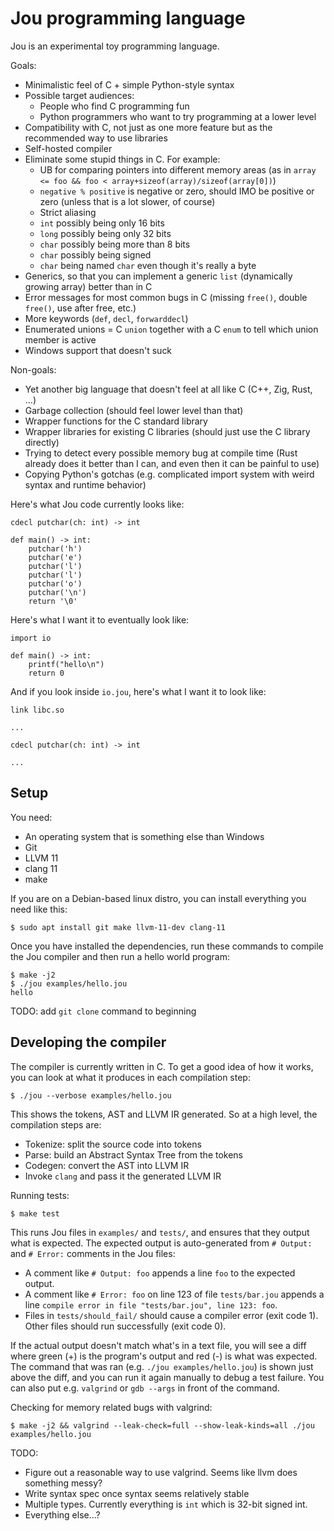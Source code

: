 # Jou programming language

Jou is an experimental toy programming language.

Goals:
- Minimalistic feel of C + simple Python-style syntax
- Possible target audiences:
    - People who find C programming fun
    - Python programmers who want to try programming at a lower level
- Compatibility with C, not just as one more feature but as the recommended way to use libraries
- Self-hosted compiler
- Eliminate some stupid things in C. For example:
    - UB for comparing pointers into different memory areas
        (as in `array <= foo && foo < array+sizeof(array)/sizeof(array[0])`)
    - `negative % positive` is negative or zero, should IMO be positive or zero
        (unless that is a lot slower, of course)
    - Strict aliasing
    - `int` possibly being only 16 bits
    - `long` possibly being only 32 bits
    - `char` possibly being more than 8 bits
    - `char` possibly being signed
    - `char` being named `char` even though it's really a byte
- Generics, so that you can implement a generic `list` (dynamically growing array)
    better than in C
- Error messages for most common bugs in C (missing `free()`, double `free()`, use after free, etc.)
- More keywords (`def`, `decl`, `forwarddecl`)
- Enumerated unions = C `union` together with a C `enum` to tell which union member is active
- Windows support that doesn't suck

Non-goals:
- Yet another big language that doesn't feel at all like C (C++, Zig, Rust, ...)
- Garbage collection (should feel lower level than that)
- Wrapper functions for the C standard library
- Wrapper libraries for existing C libraries (should just use the C library directly)
- Trying to detect every possible memory bug at compile time
    (Rust already does it better than I can, and even then it can be painful to use)
- Copying Python's gotchas
    (e.g. complicated import system with weird syntax and runtime behavior)

Here's what Jou code currently looks like:

```python3
cdecl putchar(ch: int) -> int

def main() -> int:
    putchar('h')
    putchar('e')
    putchar('l')
    putchar('l')
    putchar('o')
    putchar('\n')
    return '\0'
```

Here's what I want it to eventually look like:

```python3
import io

def main() -> int:
    printf("hello\n")
    return 0
```

And if you look inside `io.jou`, here's what I want it to look like:

```python3
link libc.so

...

cdecl putchar(ch: int) -> int

...
```


## Setup

You need:
- An operating system that is something else than Windows
- Git
- LLVM 11
- clang 11
- make

If you are on a Debian-based linux distro, you can install everything you need like this:

```
$ sudo apt install git make llvm-11-dev clang-11
```

Once you have installed the dependencies,
run these commands to compile the Jou compiler and then run a hello world program:

```
$ make -j2
$ ./jou examples/hello.jou
hello
```

TODO: add `git clone` command to beginning


## Developing the compiler

The compiler is currently written in C.
To get a good idea of how it works,
you can look at what it produces in each compilation step:

```
$ ./jou --verbose examples/hello.jou
```

This shows the tokens, AST and LLVM IR generated. So at a high level, the compilation steps are:
- Tokenize: split the source code into tokens
- Parse: build an Abstract Syntax Tree from the tokens
- Codegen: convert the AST into LLVM IR
- Invoke `clang` and pass it the generated LLVM IR

Running tests:

```
$ make test
```

This runs Jou files in `examples/` and `tests/`,
and ensures that they output what is expected.
The expected output is auto-generated from `# Output:` and `# Error:` comments in the Jou files:

- A comment like `# Output: foo` appends a line `foo` to the expected output.
- A comment like `# Error: foo` on line 123 of file `tests/bar.jou` appends a line
    `compile error in file "tests/bar.jou", line 123: foo`.
- Files in `tests/should_fail/` should cause a compiler error (exit code 1).
    Other files should run successfully (exit code 0).

If the actual output doesn't match what's in a text file, you will see a diff where
green (+) is the program's output and red (-) is what was expected.
The command that was ran (e.g. `./jou examples/hello.jou`) is shown just above the diff,
and you can run it again manually to debug a test failure.
You can also put e.g. `valgrind` or `gdb --args` in front of the command.

Checking for memory related bugs with valgrind:

```
$ make -j2 && valgrind --leak-check=full --show-leak-kinds=all ./jou examples/hello.jou
```

TODO:
- Figure out a reasonable way to use valgrind. Seems like llvm does something messy?
- Write syntax spec once syntax seems relatively stable
- Multiple types. Currently everything is `int` which is 32-bit signed int.
- Everything else...?

